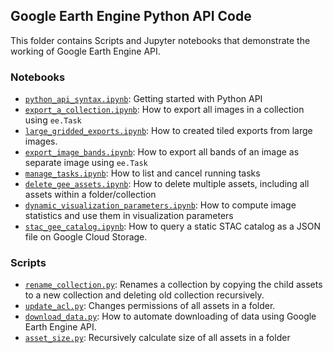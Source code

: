 ## Google Earth Engine Python API Code

This folder contains Scripts and Jupyter notebooks that demonstrate the working of Google Earth Engine API.

### Notebooks

- [`python_api_syntax.ipynb`](https://github.com/spatialthoughts/projects/blob/master/ee-python/python_api_syntax.ipynb): Getting started with Python API
- [`export_a_collection.ipynb`](https://github.com/spatialthoughts/projects/blob/master/ee-python/export_a_collection.ipynb): How to export all images in a collection using `ee.Task`
- [`large_gridded_exports.ipynb`](https://github.com/spatialthoughts/projects/blob/master/ee-python/large_gridded_exports.ipynb): How to created tiled exports from large images.
- [`export_image_bands.ipynb`](https://github.com/spatialthoughts/projects/blob/master/ee-python/export_image_bands.ipynb): How to export all bands of an image as separate image using `ee.Task`
- [`manage_tasks.ipynb`](https://github.com/spatialthoughts/projects/blob/master/ee-python/manage_tasks.ipynb): How to list and cancel running tasks
- [`delete_gee_assets.ipynb`](https://github.com/spatialthoughts/projects/blob/master/ee-python/delete_gee_assets.ipynb): How to delete multiple assets, including all assets within a folder/collection
- [`dynamic_visualization_parameters.ipynb`](https://github.com/spatialthoughts/projects/blob/master/ee-python/dynamic_visualization_parameters.ipynb): How to compute image statistics and use them in visualization parameters
- [`stac_gee_catalog.ipynb`](https://github.com/spatialthoughts/projects/blob/master/ee-python/stac_gee_catalog.ipynb): How to query a static STAC catalog as a JSON file on Google Cloud Storage.

### Scripts
- [`rename_collection.py`](https://github.com/spatialthoughts/projects/blob/master/ee-python/rename_collection.py): Renames a collection by copying the child assets to a new collection and deleting old collection recursively.
- [`update_acl.py`](https://github.com/spatialthoughts/projects/blob/master/ee-python/update_acl.py): Changes permissions of all assets in a folder.
- [`download_data.py`](https://github.com/spatialthoughts/projects/blob/master/ee-python/download_data.py): How to automate downloading of data using Google Earth Engine API.
- [`asset_size.py`](https://github.com/spatialthoughts/projects/blob/master/ee-python/asset_size.py): Recursively calculate size of all assets in a folder
